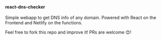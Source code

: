#### react-dns-checker ####

Simple webapp to get DNS info of any domain. Powered with React on the Frontend and Netlify on the functions.

Feel free to fork this repo and improve it! PRs are welcome 😊!